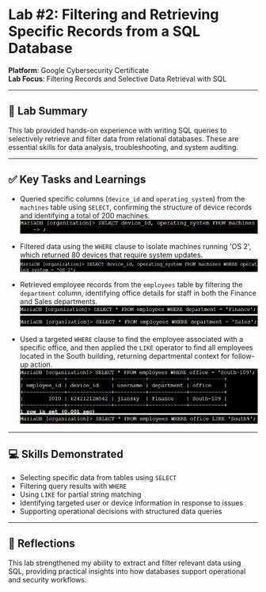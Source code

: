 # Lab #2: Filtering and Retrieving Specific Records from a SQL Database

**Platform**: Google Cybersecurity Certificate  
**Lab Focus**: Filtering Records and Selective Data Retrieval with SQL

---

## 🧠 Lab Summary

This lab provided hands-on experience with writing SQL queries to selectively retrieve and filter data from relational databases. These are essential skills for data analysis, troubleshooting, and system auditing.

---

## ✅ Key Tasks and Learnings

- Queried specific columns (`device_id` and `operating_system`) from the `machines` table using `SELECT`, confirming the structure of device records and identifying a total of 200 machines.  
  ![Select Specific Columns](../../images/sql_lab2_select_columns.png)

- Filtered data using the `WHERE` clause to isolate machines running 'OS 2', which returned 80 devices that require system updates. 
  ![Where Clause Example](../../images/sql_lab2_where_os2.png)

- Retrieved employee records from the `employees` table by filtering the `department` column, identifying office details for staff in both the Finance and Sales departments.
  ![Where Clause Example](../../images/sql_lab2_where_department1.png)
  ![Where Clause Example](../../images/sql_lab2_where_department2.png)

- Used a targeted `WHERE` clause to find the employee associated with a specific office, and then applied the `LIKE` operator to find all employees located in the South building, returning departmental context for follow-up action.  
  ![LIKE Operator Example](../../images/sql_lab2_like_south1.png)
  ![LIKE Operator Example](../../images/sql_lab2_like_south2.png)

---

## 💻 Skills Demonstrated

- Selecting specific data from tables using `SELECT`  
- Filtering query results with `WHERE`  
- Using `LIKE` for partial string matching  
- Identifying targeted user or device information in response to issues  
- Supporting operational decisions with structured data queries  

---

## 🔁 Reflections

This lab strengthened my ability to extract and filter relevant data using SQL, providing practical insights into how databases support operational and security workflows.
